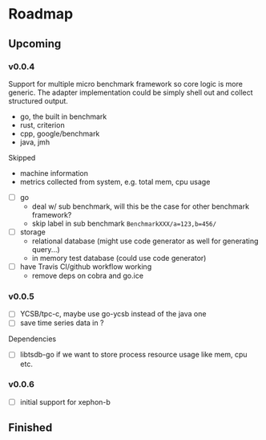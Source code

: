 # Roadmap

## Upcoming

### v0.0.4

Support for multiple micro benchmark framework so core logic is more generic.
The adapter implementation could be simply shell out and collect structured output.

- go, the built in benchmark
- rust, criterion
- cpp, google/benchmark
- java, jmh

Skipped

- machine information
- metrics collected from system, e.g. total mem, cpu usage

- [ ] go
  - deal w/ sub benchmark, will this be the case for other benchmark framework?
  - skip label in sub benchmark `BenchmarkXXX/a=123,b=456/`
- [ ] storage
  - relational database (might use code generator as well for generating query...)
  - in memory test database (could use code generator)
- [ ] have Travis CI/github workflow working
  - remove deps on cobra and go.ice

### v0.0.5

- [ ] YCSB/tpc-c, maybe use go-ycsb instead of the java one
- [ ] save time series data in ?

Dependencies

- [ ] libtsdb-go if we want to store process resource usage like mem, cpu etc.

### v0.0.6

- [ ] initial support for xephon-b

## Finished
